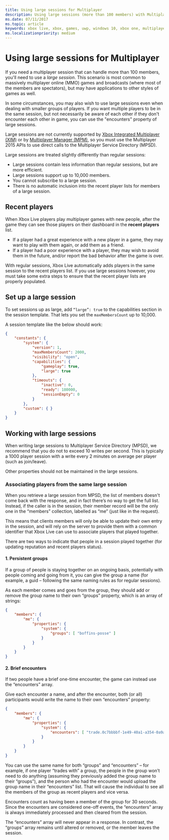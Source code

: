 ```yaml
---
title: Using large sessions for Multiplayer
description: Using large sessions (more than 100 members) with Multiplayer features.
ms.date: 07/11/2017
ms.topic: article
keywords: xbox live, xbox, games, uwp, windows 10, xbox one, multiplayer, large session, recent players
ms.localizationpriority: medium
---
```


# Using large sessions for Multiplayer

If you need a multiplayer session that can handle more than 100 members, you'll need to use a *large session*.
This scenario is most common to massively multiplayer online (MMO) games and broadcasts (where most of the members are spectators), but may have applications to other styles of games as well.

In some circumstances, you may also wish to use large sessions even when dealing with smaller groups of players.
If you want multiple players to be in the same session, but not necessarily be aware of each other if they don't encounter each other in game, you can use the "encounters" property of large sessions.

Large sessions are not currently supported by [Xbox Integrated Multiplayer (XIM)](../xbox-integrated-multiplayer_nav.md) or by [Multiplayer Manager (MPM)](../multiplayer-manager.md), so you must use the Multiplayer 2015 APIs to use direct calls to the Multiplayer Service Directory (MPSD).

Large sessions are treated slightly differently than regular sessions:

* Large sessions contain less information than regular sessions, but are more efficient.
* Large sessions support up to 10,000 members.
* You cannot subscribe to a large session.
* There is no automatic inclusion into the recent player lists for members of a large session.


## Recent players

When Xbox Live players play multiplayer games with new people, after the game they can see those players on their dashboard in the **recent players** list.
* If a player had a great experience with a new player in a game, they may want to play with them again, or add them as a friend.
* If a player had a poor experience with a player, they may wish to avoid them in the future, and/or report the bad behavior after the game is over.

With regular sessions, Xbox Live automatically adds players in the same session to the recent players list.
If you use large sessions however, you must take some extra steps to ensure that the recent player lists are properly populated.


## Set up a large session

To set sessions up as large, add `“large”: true` to the capabilities section in the session template.
That lets you set the `maxMembersCount` up to 10,000.

A session template like the below should work:

```json
{
    "constants": {
        "system": {
            "version": 1,
            "maxMembersCount": 2000,
            "visibility": "open",
            "capabilities": {
                "gameplay": true,
                "large": true
            },
            "timeouts": {
                "inactive": 0,
                "ready": 180000,
                "sessionEmpty": 0
            }
        },
        "custom": { }
    }
}
```


## Working with large sessions

When writing large sessions to Multiplayer Service Directory (MPSD), we recommend that you do not to exceed 10 writes per second.
This is typically a 1000 player session with a write every 2 minutes on average per player (such as join/leave).

Other properties should not be maintained in the large sessions.


### Associating players from the same large session

When you retrieve a large session from MPSD, the list of members doesn't come back with the response, and in fact there’s no way to get the full list.
Instead, if the caller is in the session, their member record will be the only one in the “members” collection, labelled as “me” (just like in the request).

This means that clients members will only be able to update their own entry in the session, and will rely on the server to provide them with a common identifier that Xbox Live can use to associate players that played together.

There are two ways to indicate that people in a session played together (for updating reputation and recent players status).


#### 1. Persistent groups

If a group of people is staying together on an ongoing basis, potentially with people coming and going from it, you can give the group a name (for example, a guid – following the same naming rules as for regular sessions).

As each member comes and goes from the group, they should add or remove the group name to their own “groups” property, which is an array of strings:

```json
{
    "members": {
        "me": {
            "properties": {
                "system": {
                    "groups": [ "boffins-posse" ]
                }
            }
        }
    }
}
```


#### 2. Brief encounters

If two people have a brief one-time encounter, the game can instead use the “encounters” array.

Give each encounter a name, and after the encounter, both (or all) participants would write the name to their own “encounters” property:

```json
{
    "members": {
        "me": {
            "properties": {
                "system": {
                    "encounters": [ "trade.0c7bbbbf-1e49-40a1-a354-0a9a9e23d26a" ]
                }
            }
        }
    }
}
```

You can use the same name for both “groups” and “encounters” – for example, if one player “trades with” a group, the people in the group won’t need to do anything (assuming they previously added the group name to their “groups”), and the person who had the encounter would upload the group name in their “encounters” list.
That will cause the individual to see all the members of the group as recent players and vice versa.

Encounters count as having been a member of the group for 30 seconds.
Since the encounters are considered one-off events, the “encounters” array is always immediately processed and then cleared from the session.

The “encounters” array will never appear in a response.
In contrast, the “groups” array remains until altered or removed, or the member leaves the session.
